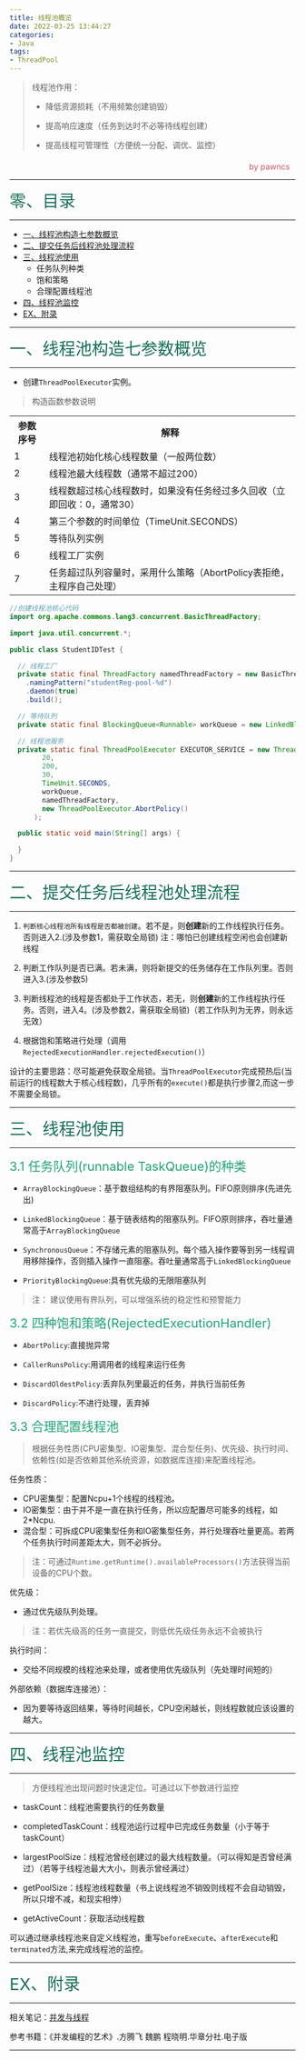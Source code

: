 ```yaml
---
title: 线程池概览
date: 2022-03-25 13:44:27
categories:
- Java
tags:
- ThreadPool
---
```

<style>
.title1{
    font-size:36px;
    color:#e7767f;
    /* 桃红 */

}
.title2{
    font-size:29px;
    color:#176f58;
    /* 祖母绿 */
}
.title3{
    font-size:22px;
    color:#21a675;
    /* 石绿 */
}
.title4{
    font-size:15px;
    color:#a8cd34;
    /* 柳绿 */
}
.name{

    margin-left: auto;
    text-align: right;
    color: #d05667;
    margin-right: 10px;
    margin-top: 20px;
    /*海棠红*/
}

</style>

>线程池作用：
>+ 降低资源损耗（不用频繁创建销毁）
>
>+ 提高响应速度（任务到达时不必等待线程创建）
>
>+ 提高线程可管理性（方便统一分配、调优、监控）

<div class="name">by pawncs</div>

-----
<div class="title2">零、目录</div>

-----

+ <a href="#ThreadPool-1">一、线程池构造七参数概览</a>
+ <a href="#ThreadPool-2">二、提交任务后线程池处理流程</a>
+ <a href="#ThreadPool-3">三、线程池使用</a>
    + 任务队列种类
    + 饱和策略
    + 合理配置线程池
+ <a href="#ThreadPool-4">四、线程池监控</a>
+ <a href="#ThreadPool-EX">EX、附录</a>

-----
<div class="title2" id="ThreadPool-1">一、线程池构造七参数概览</div>

-----

+ 创建`ThreadPoolExecutor`实例。 
>构造函数参数说明
<table>
<tr><th>参数序号</th><th>解释</th></tr>
<tr><td>1</td><td>线程池初始化核心线程数量（一般两位数）</td></tr>
<tr><td>2</td><td>线程池最大线程数（通常不超过200）</td></tr>
<tr><td>3</td><td>线程数超过核心线程数时，如果没有任务经过多久回收（立即回收：0，通常30）</td></tr>
<tr><td>4</td><td>第三个参数的时间单位（TimeUnit.SECONDS）</td></tr>
<tr><td>5</td><td>等待队列实例</td></tr>
<tr><td>6</td><td>线程工厂实例</td></tr>
<tr><td>7</td><td>任务超过队列容量时，采用什么策略（AbortPolicy表拒绝，主程序自己处理）</td></tr>
</table>

~~~java
//创建线程池核心代码
import org.apache.commons.lang3.concurrent.BasicThreadFactory;

import java.util.concurrent.*;

public class StudentIDTest {

  // 线程工厂
  private static final ThreadFactory namedThreadFactory = new BasicThreadFactory.Builder()
    .namingPattern("studentReg-pool-%d")
    .daemon(true)
    .build();

  // 等待队列
  private static final BlockingQueue<Runnable> workQueue = new LinkedBlockingQueue<Runnable>(1024);

  // 线程池服务
  private static final ThreadPoolExecutor EXECUTOR_SERVICE = new ThreadPoolExecutor(
        20,
        200,
        30,
        TimeUnit.SECONDS,
        workQueue,
        namedThreadFactory,
        new ThreadPoolExecutor.AbortPolicy()
      );

  public static void main(String[] args) {

  }
}
~~~
-----
<div class="title2" id="ThreadPool-2">二、提交任务后线程池处理流程</div>

-----
1. `判断核心线程池所有线程是否都被创建`。若不是，则<strong>创建</strong>新的工作线程执行任务。否则进入2.(涉及参数1，需获取全局锁)
    注：哪怕已创建线程空闲也会创建新线程

2. 判断工作队列是否已满。若未满，则将新提交的任务储存在工作队列里。否则进入3.(涉及参数5)

3. 判断线程池的线程是否都处于工作状态，若无，则<strong>创建</strong>新的工作线程执行任务。否则，进入4。(涉及参数2，需获取全局锁)（若工作队列为无界，则永远无效）

4. 根据饱和策略进行处理（调用`RejectedExecutionHandler.rejectedExecution()`）

设计的主要思路：尽可能避免获取全局锁。当`ThreadPoolExecutor`完成预热后(当前运行的线程数大于核心线程数)，几乎所有的`execute()`都是执行步骤2,而这一步不需要全局锁。

-----
<div class="title2" id="ThreadPool-3">三、线程池使用</div>

-----
<div class="title3" id="ThreadPool-3-1">3.1 任务队列(runnable TaskQueue)的种类</div>

+ `ArrayBlockingQueue`：基于数组结构的有界阻塞队列。FIFO原则排序(先进先出)


+ `LinkedBlockingQueue`：基于链表结构的阻塞队列。FIFO原则排序，吞吐量通常高于`ArrayBlockingQueue`

+ `SynchronousQueue`：不存储元素的阻塞队列。每个插入操作要等到另一线程调用移除操作，否则插入操作一直阻塞。吞吐量通常高于`LinkedBlockingQueue`

+ `PriorityBlockingQueue`:具有优先级的无限阻塞队列

>注： 建议使用有界队列，可以增强系统的稳定性和预警能力

<div class="title3" id="ThreadPool-3-2">3.2 四种饱和策略(RejectedExecutionHandler)</div>

+ `AbortPolicy`:直接抛异常

+ `CallerRunsPolicy`:用调用者的线程来运行任务
+ `DiscardOldestPolicy`:丢弃队列里最近的任务，并执行当前任务
+ `DiscardPolicy`:不进行处理，丢弃掉

<div class="title3" id="ThreadPool-3-3">3.3 合理配置线程池</div>

>根据任务性质(CPU密集型、IO密集型、混合型任务)、优先级、执行时间、依赖性(如是否依赖其他系统资源，如数据库连接)来配置线程池。  

任务性质：
+ CPU密集型：配置Ncpu+1个线程的线程池。  
+ IO密集型：由于并不是一直在执行任务，所以应配置尽可能多的线程，如2*Ncpu.  
+ 混合型：可拆成CPU密集型任务和IO密集型任务，并行处理吞吐量更高。若两个任务执行时间差距太大，则不必拆分。
> 注：可通过`Runtime.getRuntime().availableProcessors()`方法获得当前设备的CPU个数。

优先级：
+ 通过优先级队列处理。
>注：若优先级高的任务一直提交，则低优先级任务永远不会被执行

执行时间：
+ 交给不同规模的线程池来处理，或者使用优先级队列（先处理时间短的）

外部依赖（数据库连接池）：
+ 因为要等待返回结果，等待时间越长，CPU空闲越长，则线程数就应该设置的越大。

-----
<div class="title2" id="ThreadPool-4">四、线程池监控</div>

-----
>方便线程池出现问题时快速定位。可通过以下参数进行监控

+ taskCount：线程池需要执行的任务数量

+ completedTaskCount：线程池运行过程中已完成任务数量（小于等于taskCount）

+ largestPoolSize：线程池曾经创建过的最大线程数量。（可以得知是否曾经满过）（若等于线程池最大大小，则表示曾经满过）

+ getPoolSize：线程池线程数量（书上说线程池不销毁则线程不会自动销毁，所以只增不减，和现实相悖）

+ getActiveCount：获取活动线程数

可以通过继承线程池来自定义线程池，重写`beforeExecute`、`afterExecute`和`terminated`方法,来完成线程池的监控。

-----
<div class="title2" id="ThreadPool-EX">EX、附录</div>

-----

相关笔记：[并发与线程](https://pawncs.github.io/2021/03/09/%E5%B9%B6%E5%8F%91%E5%92%8C%E7%BA%BF%E7%A8%8B/)

参考书籍：《并发编程的艺术》.方腾飞 魏鹏 程晓明.华章分社.电子版

-----